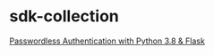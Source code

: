 # sdk-collection

[Passwordless Authentication with Python 3.8 & Flask
](Python%203.8-Flask/README.md)